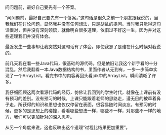 问问题前，最好自己要先有一个答案。

“问问题前，最好自己要先有一个答案。”这句话是很久之前一个朋友跟我说的，当我我们在讨论问题，显然我并没有任何想法，只是胡乱的提问。当时我只觉得这句话很对，但并没有深刻领悟，就像明白很多道理，依旧过不好这一生，因为并对这些道理我们并没有体会。

最近发生一些事却让我突然对这句话有了体会，即使我忘了是谁在什么时候对我说的。

前几天我在看一些Java代码，很基础的源代码。但是依旧让我这个新手看的十分混乱。然后我翻看一本Java数据结构的书，里面作者从无到有，一步一步简单实现了一个ArrayList。看完书中的内容再回头看jdk中的ArrayList，瞬间清晰了许多。

我仔细回顾这两次看源代码的经历，仿佛让我回到的学生时代，就像在上课前有没有预习的差别。没有预习的时候，上课只能跟着老师的思路走，漫无目的被牵着鼻子走，所获得的知识和思想也仅仅停留在表面，很容易随时间淡忘。有预习的时候，更多的是思想上的碰撞，看看哪些想法一样，哪些不一样，对那些不一样的地方，我们可以更加针对的深入思考。

从另一个角度来说，这也反映出这个道理“过程比结果更加重要”。